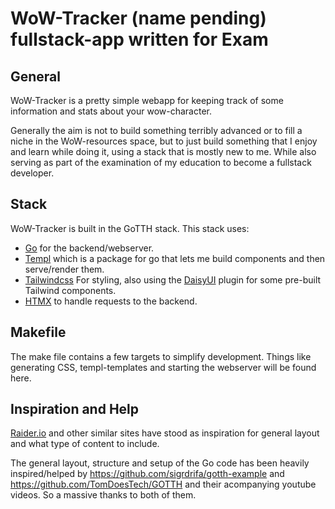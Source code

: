 # WoW-Tracker (name pending) fullstack-app written for Exam

## General
WoW-Tracker is a pretty simple webapp for keeping track of some information and stats about your wow-character. 

Generally the aim is not to build something terribly advanced or to fill a niche in the WoW-resources space, but to just build something that I enjoy and learn while doing it, using a stack that is mostly new to me. While also serving as part of the examination of my education to become a fullstack developer.

## Stack
WoW-Tracker is built in the GoTTH stack. This stack uses:
- [Go](https://go.dev/) for the backend/webserver.
- [Templ](https://templ.guide/) which is a package for go that lets me build components and then serve/render them.
- [Tailwindcss](https://tailwindcss.com/) For styling, also using the [DaisyUI](https://daisyui.com/) plugin for some pre-built Tailwind components.
- [HTMX](https://htmx.org/) to handle requests to the backend.

## Makefile

The make file contains a few targets to simplify development. Things like generating CSS, templ-templates and starting the webserver will be found here.

## Inspiration and Help
[Raider.io](https://raider.io/) and other similar sites have stood as inspiration for general layout and what type of content to include.

The general layout, structure and setup of the Go code has been heavily inspired/helped by https://github.com/sigrdrifa/gotth-example and https://github.com/TomDoesTech/GOTTH and their acompanying youtube videos. So a massive thanks to both of them.


